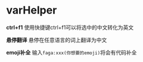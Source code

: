 # varHelper
**ctrl+f1**
使用快捷键ctrl+f1可以将选中的中文转化为英文

**悬停翻译**
悬停在任意语言的词上翻译为中文

**emoji补全**
输入`faga:xxx(你想要的emoji)`将会有代码补全